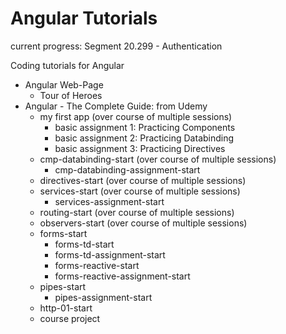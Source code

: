 # Angular Tutorials

current progress: Segment 20.299 - Authentication

Coding tutorials for Angular
* Angular Web-Page
  * Tour of Heroes
* Angular - The Complete Guide: from Udemy
  * my first app (over course of multiple sessions)
    * basic assignment 1: Practicing Components
    * basic assignment 2: Practicing Databinding
    * basic assignment 3: Practicing Directives
  * cmp-databinding-start (over course of multiple sessions)
    * cmp-databinding-assignment-start
  * directives-start (over course of multiple sessions)
  * services-start (over course of multiple sessions)
    * services-assignment-start
  * routing-start (over course of multiple sessions)
  * observers-start (over course of multiple sessions)
  * forms-start
    * forms-td-start
    * forms-td-assignment-start
    * forms-reactive-start
    * forms-reactive-assignment-start
  * pipes-start
    * pipes-assignment-start
  * http-01-start
  * course project
